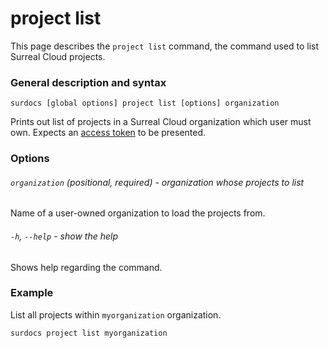 # project list

This page describes the `project list` command, the command used to list Surreal Cloud projects.

### General description and syntax

`surdocs [global options] project list [options] organization`

Prints out list of projects in a Surreal Cloud organization which user must own. Expects an [access token](docs/cli/global-options#access-tokens "Access tokens") to be presented.

### Options

###### `organization` (positional, required) - organization whose projects to list

Name of a user-owned organization to load the projects from.

###### `-h`, `--help` - show the help

Shows help regarding the command.

### Example

List all projects within `myorganization` organization.

```
surdocs project list myorganization
```
